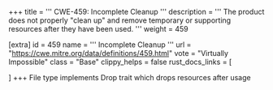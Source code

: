 +++
title = '''
CWE-459: Incomplete Cleanup
'''
description	= '''
The product does not properly "clean up" and remove temporary or supporting resources after they have been used.
'''
weight = 459

[extra]
id = 459
name = '''
Incomplete Cleanup
'''
url = "https://cwe.mitre.org/data/definitions/459.html"
vote = "Virtually Impossible"
class = "Base"
clippy_helps = false
rust_docs_links = [
	
]
+++
File type implements Drop trait which drops resources after usage